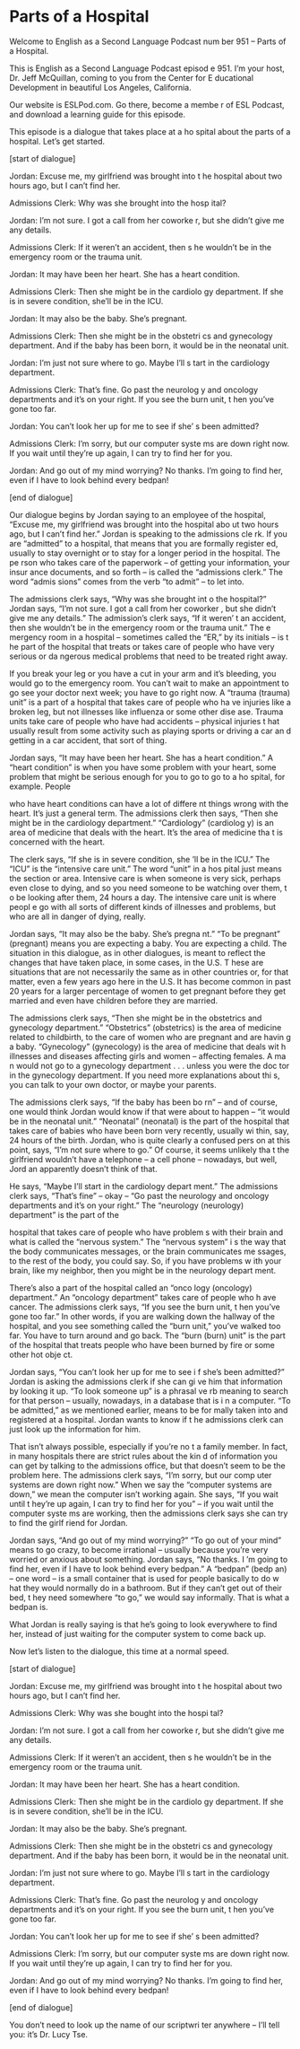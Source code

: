 # Parts of a Hospital

Welcome to English as a Second Language Podcast num ber 951 – Parts of a Hospital.

This is English as a Second Language Podcast episod e 951. I’m your host, Dr. Jeff McQuillan, coming to you from the Center for E ducational Development in beautiful Los Angeles, California.

Our website is ESLPod.com. Go there, become a membe r of ESL Podcast, and download a learning guide for this episode.

This episode is a dialogue that takes place at a ho spital about the parts of a hospital. Let’s get started.

[start of dialogue]

Jordan: Excuse me, my girlfriend was brought into t he hospital about two hours ago, but I can’t find her.

Admissions Clerk: Why was she brought into the hosp ital?

Jordan: I’m not sure. I got a call from her coworke r, but she didn’t give me any details.

Admissions Clerk: If it weren’t an accident, then s he wouldn’t be in the emergency room or the trauma unit.

Jordan: It may have been her heart. She has a heart  condition.

Admissions Clerk: Then she might be in the cardiolo gy department. If she is in severe condition, she’ll be in the ICU.

Jordan: It may also be the baby. She’s pregnant.

Admissions Clerk: Then she might be in the obstetri cs and gynecology department. And if the baby has been born, it would  be in the neonatal unit.

Jordan: I’m just not sure where to go. Maybe I’ll s tart in the cardiology department.

Admissions Clerk: That’s fine. Go past the neurolog y and oncology departments and it’s on your right. If you see the burn unit, t hen you’ve gone too far.

Jordan: You can’t look her up for me to see if she’ s been admitted?

Admissions Clerk: I’m sorry, but our computer syste ms are down right now. If you wait until they’re up again, I can try to find her for you.

Jordan: And go out of my mind worrying? No thanks. I’m going to find her, even if I have to look behind every bedpan!

[end of dialogue]

Our dialogue begins by Jordan saying to an employee  of the hospital, “Excuse me, my girlfriend was brought into the hospital abo ut two hours ago, but I can’t find her.” Jordan is speaking to the admissions cle rk. If you are “admitted” to a hospital, that means that you are formally register ed, usually to stay overnight or to stay for a longer period in the hospital. The pe rson who takes care of the paperwork – of getting your information, your insur ance documents, and so forth – is called the “admissions clerk.” The word “admis sions” comes from the verb “to admit” – to let into.

The admissions clerk says, “Why was she brought int o the hospital?” Jordan says, “I’m not sure. I got a call from her coworker , but she didn’t give me any details.” The admission’s clerk says, “If it weren’ t an accident, then she wouldn’t be in the emergency room or the trauma unit.” The e mergency room in a hospital – sometimes called the “ER,” by its initials – is t he part of the hospital that treats or takes care of people who have very serious or da ngerous medical problems that need to be treated right away.

If you break your leg or you have a cut in your arm  and it’s bleeding, you would go to the emergency room. You can’t wait to make an  appointment to go see your doctor next week; you have to go right now. A “trauma (trauma) unit” is a part of a hospital that takes care of people who ha ve injuries like a broken leg, but not illnesses like influenza or some other dise ase. Trauma units take care of people who have had accidents – physical injuries t hat usually result from some activity such as playing sports or driving a car an d getting in a car accident, that sort of thing.

Jordan says, “It may have been her heart. She has a  heart condition.” A “heart condition” is when you have some problem with your heart, some problem that might be serious enough for you to go to go to a ho spital, for example. People

who have heart conditions can have a lot of differe nt things wrong with the heart. It’s just a general term. The admissions clerk then  says, “Then she might be in the cardiology department.” “Cardiology” (cardiolog y) is an area of medicine that deals with the heart. It’s the area of medicine tha t is concerned with the heart.

The clerk says, “If she is in severe condition, she ’ll be in the ICU.” The “ICU” is the “intensive care unit.” The word “unit” in a hos pital just means the section or area. Intensive care is when someone is very sick, perhaps even close to dying, and so you need someone to be watching over them, t o be looking after them, 24 hours a day. The intensive care unit is where peopl e go with all sorts of different kinds of illnesses and problems, but who are all in  danger of dying, really.

Jordan says, “It may also be the baby. She’s pregna nt.” “To be pregnant” (pregnant) means you are expecting a baby. You are expecting a child. The situation in this dialogue, as in other dialogues, is meant to reflect the changes that have taken place, in some cases, in the U.S. T hese are situations that are not necessarily the same as in other countries or, for that matter, even a few years ago here in the U.S. It has become common in past 20 years for a larger percentage of women to get pregnant before they get  married and even have children before they are married.

The admissions clerk says, “Then she might be in the obstetrics and gynecology department.” “Obstetrics” (obstetrics) is the area of medicine related to childbirth, to the care of women who are pregnant and are havin g a baby. “Gynecology” (gynecology) is the area of medicine that deals wit h illnesses and diseases affecting girls and women – affecting females. A ma n would not go to a gynecology department . . . unless you were the doc tor in the gynecology department. If you need more explanations about thi s, you can talk to your own doctor, or maybe your parents.

The admissions clerk says, “If the baby has been bo rn” – and of course, one would think Jordan would know if that were about to  happen – “it would be in the neonatal unit.” “Neonatal” (neonatal) is the part of the hospital that takes care of babies who have been born very recently, usually wi thin, say, 24 hours of the birth. Jordan, who is quite clearly a confused pers on at this point, says, “I’m not sure where to go.” Of course, it seems unlikely tha t the girlfriend wouldn’t have a telephone – a cell phone – nowadays, but well, Jord an apparently doesn’t think of that.

He says, “Maybe I’ll start in the cardiology depart ment.” The admissions clerk says, “That’s fine” – okay – “Go past the neurology  and oncology departments and it’s on your right.” The “neurology (neurology)  department” is the part of the

hospital that takes care of people who have problem s with their brain and what is called the “nervous system.” The “nervous system” i s the way that the body communicates messages, or the brain communicates me ssages, to the rest of the body, you could say. So, if you have problems w ith your brain, like my neighbor, then you might be in the neurology depart ment.

There’s also a part of the hospital called an “onco logy (oncology) department.” An “oncology department” takes care of people who h ave cancer. The admissions clerk says, “If you see the burn unit, t hen you’ve gone too far.” In other words, if you are walking down the hallway of  the hospital, and you see something called the “burn unit,” you’ve walked too  far. You have to turn around and go back. The “burn (burn) unit” is the part of the hospital that treats people who have been burned by fire or some other hot obje ct.

Jordan says, “You can’t look her up for me to see i f she’s been admitted?” Jordan is asking the admissions clerk if she can gi ve him that information by looking it up. “To look someone up” is a phrasal ve rb meaning to search for that person – usually, nowadays, in a database that is i n a computer. “To be admitted,” as we mentioned earlier, means to be for mally taken into and registered at a hospital. Jordan wants to know if t he admissions clerk can just look up the information for him.

That isn’t always possible, especially if you’re no t a family member. In fact, in many hospitals there are strict rules about the kin d of information you can get by talking to the admissions office, but that doesn’t seem to be the problem here. The admissions clerk says, “I’m sorry, but our comp uter systems are down right now.” When we say the “computer systems are down,” we mean the computer isn’t working again. She says, “If you wait until t hey’re up again, I can try to find her for you” – if you wait until the computer syste ms are working, then the admissions clerk says she can try to find the girlf riend for Jordan.

Jordan says, “And go out of my mind worrying?” “To go out of your mind” means to go crazy, to become irrational – usually because  you’re very worried or anxious about something. Jordan says, “No thanks. I ’m going to find her, even if I have to look behind every bedpan.” A “bedpan” (bedp an) – one word – is a small container that is used for people basically to do w hat they would normally do in a bathroom. But if they can’t get out of their bed, t hey need somewhere “to go,” we would say informally. That is what a bedpan is.

What Jordan is really saying is that he’s going to look everywhere to find her, instead of just waiting for the computer system to come back up.

Now let’s listen to the dialogue, this time at a normal speed.

[start of dialogue]

Jordan: Excuse me, my girlfriend was brought into t he hospital about two hours ago, but I can’t find her.

Admissions Clerk: Why was she bought into the hospi tal?

Jordan: I’m not sure. I got a call from her coworke r, but she didn’t give me any details.

Admissions Clerk: If it weren’t an accident, then s he wouldn’t be in the emergency room or the trauma unit.

Jordan: It may have been her heart. She has a heart  condition.

Admissions Clerk: Then she might be in the cardiolo gy department. If she is in severe condition, she’ll be in the ICU.

Jordan: It may also be the baby. She’s pregnant.

Admissions Clerk: Then she might be in the obstetri cs and gynecology department. And if the baby has been born, it would  be in the neonatal unit.

Jordan: I’m just not sure where to go. Maybe I’ll s tart in the cardiology department.

Admissions Clerk: That’s fine. Go past the neurolog y and oncology departments and it’s on your right. If you see the burn unit, t hen you’ve gone too far.

Jordan: You can’t look her up for me to see if she’ s been admitted?

Admissions Clerk: I’m sorry, but our computer syste ms are down right now. If you wait until they’re up again, I can try to find her for you.

Jordan: And go out of my mind worrying? No thanks. I’m going to find her, even if I have to look behind every bedpan!

[end of dialogue]

 You don’t need to look up the name of our scriptwri ter anywhere – I’ll tell you: it’s Dr. Lucy Tse.



